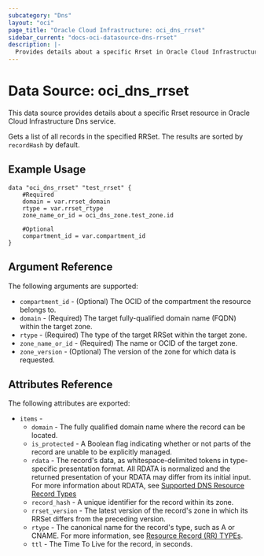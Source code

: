 ```yaml
---
subcategory: "Dns"
layout: "oci"
page_title: "Oracle Cloud Infrastructure: oci_dns_rrset"
sidebar_current: "docs-oci-datasource-dns-rrset"
description: |-
  Provides details about a specific Rrset in Oracle Cloud Infrastructure Dns service
---
```


# Data Source: oci_dns_rrset
This data source provides details about a specific Rrset resource in Oracle Cloud Infrastructure Dns service.

Gets a list of all records in the specified RRSet. The results are
sorted by `recordHash` by default.


## Example Usage

```hcl
data "oci_dns_rrset" "test_rrset" {
	#Required
	domain = var.rrset_domain
	rtype = var.rrset_rtype
	zone_name_or_id = oci_dns_zone.test_zone.id

	#Optional
	compartment_id = var.compartment_id
}
```

## Argument Reference

The following arguments are supported:

* `compartment_id` - (Optional) The OCID of the compartment the resource belongs to.
* `domain` - (Required) The target fully-qualified domain name (FQDN) within the target zone.
* `rtype` - (Required) The type of the target RRSet within the target zone.
* `zone_name_or_id` - (Required) The name or OCID of the target zone.
* `zone_version` - (Optional) The version of the zone for which data is requested. 


## Attributes Reference

The following attributes are exported:

* `items` - 
	* `domain` - The fully qualified domain name where the record can be located. 
	* `is_protected` - A Boolean flag indicating whether or not parts of the record are unable to be explicitly managed. 
	* `rdata` - The record's data, as whitespace-delimited tokens in type-specific presentation format. All RDATA is normalized and the returned presentation of your RDATA may differ from its initial input. For more information about RDATA, see [Supported DNS Resource Record Types](https://docs.cloud.oracle.com/iaas/Content/DNS/Reference/supporteddnsresource.htm) 
	* `record_hash` - A unique identifier for the record within its zone. 
	* `rrset_version` - The latest version of the record's zone in which its RRSet differs from the preceding version. 
	* `rtype` - The canonical name for the record's type, such as A or CNAME. For more information, see [Resource Record (RR) TYPEs](https://www.iana.org/assignments/dns-parameters/dns-parameters.xhtml#dns-parameters-4). 
	* `ttl` - The Time To Live for the record, in seconds.

